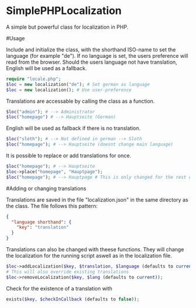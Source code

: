 # SimplePHPLocalization

A simple but powerful class for localization in PHP.

#Usage

Include and initialize the class, with the shorthand ISO-name to set the language (for example "de").
If no language is set, the users preference will read from the browser.
Should the users language not have translation, English will be used as a fallback.
```php
require "locale.php";
$loc = new localization("de"); # Set german as language
$loc = new localization(); # Use user-preference
```
Translations are accessable by calling the class as a function.
```php
$loc("admin"); # --> Administrator
$loc("homepage") # --> Hauptseite (German)
```
English will be used as fallback if there is no translation.
```php
$loc("sloth"); # --> Not defined in german --> Sloth
$loc("homepage"); # --> Hauptseite (doesnt change main language)
```
It is possible to replace or add translations for once.
```php
$loc("homepage"); # --> Hauptseite
$loc->place("homepage", "Hauptpage");
$loc("homepage"); # --> Hauptpage # This is only changed for the rest of the script
```

#Adding or changing translations

Translations are saved in the file "localization.json" in the same directory as the class.
The file follows this pattern:
```json
{
  "language shorthand": {
    "key": "translation"
  }
}
```

Translations can also be changed with theese functions.
They will change the localization for the running script aswell as in the localization file.
```php
$loc->addLocalization($key, $translation, $language (defaults to current));
# This will also override existing translations
$loc->removeLocalization($key, $lang (defaults to current));
```

Check for the existence of a translation with
```php
exists($key, $checkInCallback (defaults to false));
```
